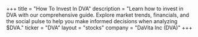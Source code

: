 +++
title = "How To Invest In DVA"
description = "Learn how to invest in DVA with our comprehensive guide. Explore market trends, financials, and the social pulse to help you make informed decisions when analyzing $DVA."
ticker = "DVA"
layout = "stocks"
company = "DaVita Inc (DVA)"
+++


